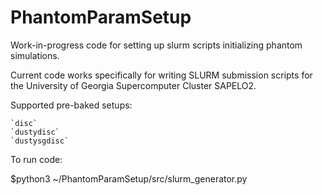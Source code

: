 # PhantomParamSetup
Work-in-progress code for setting up slurm scripts initializing phantom simulations.

Current code works specifically for writing SLURM submission scripts for the University of Georgia Supercomputer Cluster SAPELO2.

Supported pre-baked setups:

	`disc`
	`dustydisc`
	`dustysgdisc`

To run code:

$python3 ~/PhantomParamSetup/src/slurm_generator.py
